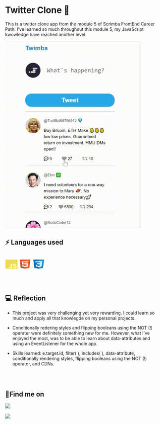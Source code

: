 # Twitter Clone 🔷

This is a twitter clone app from the module 5 of Scrimba FrontEnd Career Path. I've learned so much throughout this module 5, my JavaScript kwowledge have reached another level. 


[<img src="images\twitter-clone.gif">](https://alansouza7.github.io/twitter-clone/)



## ⚡ Languages used


<div style="display: inline_block"><br>

 <img align="center" alt="Js" height="30" width="40" src="https://raw.githubusercontent.com/devicons/devicon/master/icons/javascript/javascript-plain.svg">

 <img align="center" alt="HTML" height="30" width="40" src="https://raw.githubusercontent.com/devicons/devicon/master/icons/html5/html5-original.svg">

 <img align="center" alt="CSS" height="30" width="40" src="https://raw.githubusercontent.com/devicons/devicon/master/icons/css3/css3-original.svg">

</div>


<br>

<br>

<br>


## 💻 Reflection


- This project was very challenging yet very rewarding. I could learn so much and apply all that knowlegde on my personal projects. 

- Conditionally redering styles and flipping booleans using the NOT (!) operater were definitely something new for me. However, what I've enjoyed the most, was to be able to learn about data-attributes and using an EventListener for the whole app.


- Skills learned: e.target.id, filter( ), includes( ), data-attribute, conditionally rendering styles, flipping booleans using the NOT (!) operator, and CDNs.


<br>

<br>


## 📸Find me on


 <a href="https://instagram.com/alansouzaa7" target="_blank"><img src="https://img.shields.io/badge/-Instagram-%23E4405F?style=for-the-badge&logo=instagram&logoColor=white" target="_blank"></a>

<a href="https://www.linkedin.com/in/alan-souza-uk/" target="_blank"><img src="https://img.shields.io/badge/-LinkedIn-%230077B5?style=for-the-badge&logo=linkedin&logoColor=white" target="_blank"></a>
